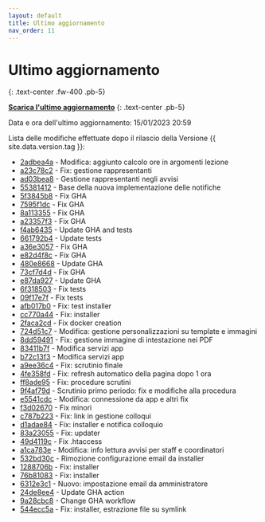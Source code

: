 ```yaml
---
layout: default
title: Ultimo aggiornamento
nav_order: 11
---
```


# Ultimo aggiornamento
{: .text-center .fw-400 .pb-5}

[**Scarica l'ultimo aggiornamento**](https://github.com/iisgiua/giuaschool/releases/download/update-v1.5.1/giuaschool-update-v1.5.1.zip)
{: .text-center .pb-5}

Data e ora dell'ultimo aggiornamento: 15/01/2023 20:59

Lista delle modifiche effettuate dopo il rilascio della Versione {{ site.data.version.tag }}:

- [2adbea4a](http://github.com/iisgiua/giuaschool/commit/2adbea4a83d4b054aa16ed2f4ed98f7a72a583ad) - Modifica: aggiunto calcolo ore in argomenti lezione
- [a23c78c2](http://github.com/iisgiua/giuaschool/commit/a23c78c2bbc343b647929fdfbcb84423712e520c) - Fix: gestione rappresentanti
- [ad03bea8](http://github.com/iisgiua/giuaschool/commit/ad03bea8cf6a8b1d5b7f5711d6d7d621dd4440ca) - Gestione rappresentanti negli avvisi
- [55381412](http://github.com/iisgiua/giuaschool/commit/55381412f2496d8384bfe49baa0e16037d6dd761) - Base della nuova implementazione delle notifiche
- [5f3845b8](http://github.com/iisgiua/giuaschool/commit/5f3845b8d12a00933edb56981707c61937dba51b) - Fix GHA
- [7595f1dc](http://github.com/iisgiua/giuaschool/commit/7595f1dc6e538e5d9225033ec3b29b1ed4f8eb07) - Fix GHA
- [8a113355](http://github.com/iisgiua/giuaschool/commit/8a113355e1f32cc1bb2c18098ce92fe6c422c991) - Fix GHA
- [a23357f3](http://github.com/iisgiua/giuaschool/commit/a23357f3a3cc7fad0bf6d6d2a77731eeb5ab609a) - Fix GHA
- [f4ab6435](http://github.com/iisgiua/giuaschool/commit/f4ab64358665c6f15cd92db67a585d2e48838bb3) - Update GHA and tests
- [661792b4](http://github.com/iisgiua/giuaschool/commit/661792b44b68bc31b0cf516db22c5293f7e7888b) - Update tests
- [a36e3057](http://github.com/iisgiua/giuaschool/commit/a36e3057183e8d7fe963b3205f17d189a22f881e) - Fix GHA
- [e82d4f8c](http://github.com/iisgiua/giuaschool/commit/e82d4f8c0fb00fb52351316df3e83f07ee38f2b4) - Fix GHA
- [480e8668](http://github.com/iisgiua/giuaschool/commit/480e866823654d6f8c8f7a24607eff2d7b1067a1) - Update GHA
- [73cf7d4d](http://github.com/iisgiua/giuaschool/commit/73cf7d4d88aa200f313125a42616b24a2840782b) - Fix GHA
- [e87da927](http://github.com/iisgiua/giuaschool/commit/e87da927c9f35962d0d79040ac949c515f53e38f) - Update GHA
- [6f318503](http://github.com/iisgiua/giuaschool/commit/6f3185033b884816127d7838b4fe28c2db235d6c) - Fix tests
- [09f17e7f](http://github.com/iisgiua/giuaschool/commit/09f17e7fc6ffa701a01e0eade8dd96cd3db4941c) - Fix tests
- [afb017b0](http://github.com/iisgiua/giuaschool/commit/afb017b0bd9e38360ab0dcc536ec506bbebd975e) - Fix: test installer
- [cc770a44](http://github.com/iisgiua/giuaschool/commit/cc770a4409fa5d9ca7f281772eac43a2804501cf) - Fix: installer
- [2faca2cd](http://github.com/iisgiua/giuaschool/commit/2faca2cd76913c143914fbd0d07f57ba66d2f9e1) - Fix docker creation
- [724d51c7](http://github.com/iisgiua/giuaschool/commit/724d51c7150b8223ac36a90fef58705b57956d0c) - Modifica: gestione personalizzazioni su template e immagini
- [8dd59491](http://github.com/iisgiua/giuaschool/commit/8dd594918c0495660bdf2ed4dcd531dd3afc5bd5) - Fix: gestione immagine di intestazione nei PDF
- [83411b7f](http://github.com/iisgiua/giuaschool/commit/83411b7fca49576030955a64018900d2fd9476a0) - Modifica servizi app
- [b72c13f3](http://github.com/iisgiua/giuaschool/commit/b72c13f33603cdcb80d01ef4c70eeb210685ffd9) - Modifica servizi app
- [a9ee36c4](http://github.com/iisgiua/giuaschool/commit/a9ee36c4385684473c439ebba646c441678b0263) - Fix: scrutinio finale
- [4fe358fd](http://github.com/iisgiua/giuaschool/commit/4fe358fdeb4be46ebf75e7d4e8560dc1d72db33c) - Fix: refresh automatico della pagina dopo 1 ora
- [ff8ade95](http://github.com/iisgiua/giuaschool/commit/ff8ade959eec5e458f3f2c8bfe387a187510d3b6) - Fix: procedure scrutini
- [9f4af79d](http://github.com/iisgiua/giuaschool/commit/9f4af79dba8ecebea80def08977b8ca942783c92) - Scrutinio primo periodo: fix e modifiche alla procedura
- [e5541cdc](http://github.com/iisgiua/giuaschool/commit/e5541cdc96a82993052bf520d6c5aa98658deb83) - Modifica: connessione da app e altri fix
- [f3d02670](http://github.com/iisgiua/giuaschool/commit/f3d02670e994b137129dd15d3e30a565fdee3197) - Fix minori
- [c787b223](http://github.com/iisgiua/giuaschool/commit/c787b2239225d40dce368e222184f4ef3396bb39) - Fix: link in gestione colloqui
- [d1adae84](http://github.com/iisgiua/giuaschool/commit/d1adae84c374329375c60bb4d3ec6bc628a8df3a) - Fix: installer e notifica colloquio
- [83a23055](http://github.com/iisgiua/giuaschool/commit/83a23055f011e6c5a279511432a81bdf4cb5d5f4) - Fix: updater
- [49d4119c](http://github.com/iisgiua/giuaschool/commit/49d4119cfa276b17c04c7c9914a5f1a5d9925308) - Fix .htaccess
- [a1ca783e](http://github.com/iisgiua/giuaschool/commit/a1ca783edeecbc8955e462e89a559283db2d609e) - Modifica: info lettura avvisi per staff e coordinatori
- [532bd30c](http://github.com/iisgiua/giuaschool/commit/532bd30c06142be40c89a673721108d70b023c5c) - Rimozione configurazione email da installer
- [1288706b](http://github.com/iisgiua/giuaschool/commit/1288706b02b43ed01c8c95f7a6d421d1e1fc1ea5) - Fix: installer
- [76b81083](http://github.com/iisgiua/giuaschool/commit/76b810830b677af473ec880af082a4b8f7fade65) - Fix: installer
- [6312e3c1](http://github.com/iisgiua/giuaschool/commit/6312e3c199b84e742452d06159b505a2b06108f3) - Nuovo: impostazione email da amministratore
- [24de8ee4](http://github.com/iisgiua/giuaschool/commit/24de8ee40fb9af826846a790262e9902cecd3a77) - Update GHA action
- [9a28cbc8](http://github.com/iisgiua/giuaschool/commit/9a28cbc847f2865c0d9a01c92c47e0e1c9862b72) - Change GHA workflow
- [544ecc5a](http://github.com/iisgiua/giuaschool/commit/544ecc5ab4a5ae366338243ed9bffb1edc98a3b6) - Fix: installer, estrazione file su symlink

